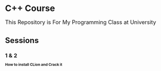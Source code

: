 # C++ Course

<p style="font-size:18px;"> This Repository is For My Programming Class at University </p>
<h1 style="font-size:25px;"> Sessions </h1>
<h2 style="font-size:18px;"> 1 & 2 
<p style="font-size:12px;">  How to install CLion and Crack it </p>
